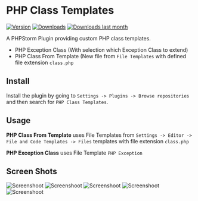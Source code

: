 # PHP Class Templates

[![Version](http://phpstorm.espend.de/badge/9640/version)](https://plugins.jetbrains.com/plugin/9640)
[![Downloads](http://phpstorm.espend.de/badge/9640/downloads)](https://plugins.jetbrains.com/plugin/9640)
[![Downloads last month](http://phpstorm.espend.de/badge/9640/last-month)](https://plugins.jetbrains.com/plugin/9640)

A PHPStorm Plugin providing custom PHP class templates.

* PHP Exception Class (With selection which Exception Class to extend)
* PHP Class From Template (New file from `File Templates` with defined file extension `class.php`

## Install

Install the plugin by going to `Settings -> Plugins -> Browse repositories` and then search for `PHP Class Templates`.

## Usage

**PHP Class From Template** uses File Templates from `Settings -> Editor -> File and Code Templates -> Files` templates with file extension `class.php`

**PHP Exception Class** uses File Template `PHP Exception`

## Screen Shots

![Screenshoot](http://i.imgur.com/chkN4OZ.png)
![Screenshoot](http://i.imgur.com/7CwpORb.png)
![Screenshoot](http://i.imgur.com/iaOI9J7.png)
![Screenshoot](http://i.imgur.com/lEXtmsP.png)
![Screenshoot](http://i.imgur.com/4VAKd3x.png)